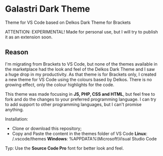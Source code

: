 # Galastri Dark Theme
Theme for VS Code based on Delkos Dark Theme for Brackets

ATTENTION: EXPERIMENTAL!
Made for personal use, but I will try to publish it as an extension soon.

## Reason
I'm migrating from Brackets to VS Code, but none of the themes available in the marketplace had the look and feel of the Delkos Dark Theme and I saw a huge drop in my productivity. As that theme is for Brackets only, I created a new theme for VS Code using the colours based by Delkos. There is no growing effect, only the colour highlights for the code.

This theme was made focusing in **JS, PHP, CSS and HTML**, but feel free to fork and do the changes to your preferred programming language. I can try to add support to other programming languages, but I can't promise anything.

Installation:
- Clone or download this repository;
- Copy and Paste the content in the themes folder of VS Code
**Linux**: <home>/.vscode/themes
**Windows**: %APPDATA%\Microsoft\Visual Studio Code

Typ: Use the **Source Code Pro** font for better look and feel.
